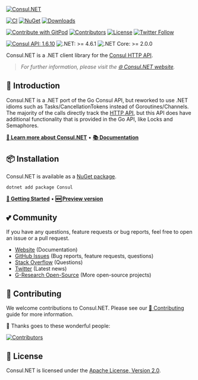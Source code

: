[![Consul.NET](https://user-images.githubusercontent.com/18899702/219622225-1fda8125-ed7e-4e07-8281-64d3cd5368b8.png)](https://naskio.github.io/consuldotnet/)

[![CI](https://github.com/G-Research/consuldotnet/actions/workflows/ci.yml/badge.svg?branch=master&event=push)](https://github.com/G-Research/consuldotnet/actions/workflows/ci.yml?query=branch%3Amaster+event%3Apush)
[![NuGet](https://img.shields.io/nuget/vpre/consul)](https://www.nuget.org/packages/Consul/absoluteLatest)
[![Downloads](https://img.shields.io/nuget/dt/consul?label=Downloads)](https://www.nuget.org/packages/Consul/absoluteLatest)

[![Contribute with GitPod](https://img.shields.io/badge/Contribute%20with-Gitpod-908a85?logo=gitpod)](https://gitpod.io/#https://github.com/G-Research/consuldotnet/)
[![Contributors](https://img.shields.io/github/contributors/G-Research/consuldotnet.svg?label=Contributors)](https://github.com/G-Research/consuldotnet/graphs/contributors)
[![License](https://img.shields.io/github/license/G-Research/consuldotnet.svg?label=License)](https://github.com/G-Research/consuldotnet/blob/master/LICENSE)
[![Twitter Follow](https://img.shields.io/twitter/follow/oss_gr.svg?label=Twitter)](https://twitter.com/oss_gr)

[![Consul API: 1.6.10](https://img.shields.io/badge/Consul%20API%20version-1.6.10-red)](https://github.com/hashicorp/consul/tree/v1.6.10/api)
![.NET: >= 4.6.1](https://img.shields.io/badge/.NET%20version-%3E=4.6.1-blue)
![.NET Core: >= 2.0.0](https://img.shields.io/badge/.NET%20Core%20version-%3E=2.0.0-blueviolet)

Consul.NET is a .NET client library for the [Consul HTTP API](https://www.consul.io/).

> *For further information, please visit the [🌐 Consul.NET website](https://naskio.github.io/consuldotnet/).*

## 📢 Introduction

Consul.NET is a .NET port of the Go Consul API, but reworked to use .NET idioms such as Tasks/CancellationTokens instead
of Goroutines/Channels. The majority of the calls directly track
the [HTTP API](https://www.consul.io/docs/agent/http.html), but this API does have additional functionality that is
provided in the Go API, like Locks and Semaphores.

**[📖 Learn more about Consul.NET](https://naskio.github.io/consuldotnet/)**
• **[📚 Documentation](https://naskio.github.io/consuldotnet/docs/)**

## 📦 Installation

Consul.NET is available as a [NuGet package](https://www.nuget.org/packages/Consul/).

```bash
dotnet add package Consul
```

**[🚀 Getting Started](https://naskio.github.io/consuldotnet/docs/category/getting-started)**
• **[🆕 Preview version](https://naskio.github.io/consuldotnet/docs/next/)**

## 💕 Community

If you have any questions, feature requests or bug reports, feel free to open an issue or a pull request.

- [Website](https://naskio.github.io/consuldotnet/) (Documentation)
- [GitHub Issues](https://github.com/G-Research/consuldotnet/issues) (Bug reports, feature requests, questions)
- [Stack Overflow](https://stackoverflow.com/questions/tagged/consul) (Questions)
- [Twitter](https://twitter.com/oss_gr) (Latest news)
- [G-Research Open-Source](https://opensource.gresearch.co.uk/) (More open-source projects)

## 🤝 Contributing

We welcome contributions to Consul.NET. Please see
our [📜 Contributing](https://naskio.github.io/consuldotnet/docs/category/contributing) guide for more information.

🙌 Thanks goes to these wonderful people:

[![Contributors](https://contrib.rocks/image?repo=G-Research/consuldotnet)](https://github.com/G-Research/consuldotnet/graphs/contributors)

## 📄 License

Consul.NET is licensed under the [Apache License, Version 2.0](LICENSE).
